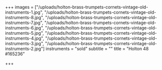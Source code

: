 +++
images = ["/uploads/holton-brass-trumpets-cornets-vintage-old-instruments-1.jpg", "/uploads/holton-brass-trumpets-cornets-vintage-old-instruments-8.jpg", "/uploads/holton-brass-trumpets-cornets-vintage-old-instruments-7.jpg", "/uploads/holton-brass-trumpets-cornets-vintage-old-instruments-6.jpg", "/uploads/holton-brass-trumpets-cornets-vintage-old-instruments-5.jpg", "/uploads/holton-brass-trumpets-cornets-vintage-old-instruments-4.jpg", "/uploads/holton-brass-trumpets-cornets-vintage-old-instruments-3.jpg", "/uploads/holton-brass-trumpets-cornets-vintage-old-instruments-2.jpg"]
instruments = "sold"
subtitle = ""
title = "Holton 48 #165236"

+++
